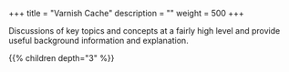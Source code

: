 +++
title = "Varnish Cache"
description = ""
weight = 500
+++

Discussions of key topics and concepts at a fairly high level and provide useful background information and explanation.

{{% children depth="3" %}}

